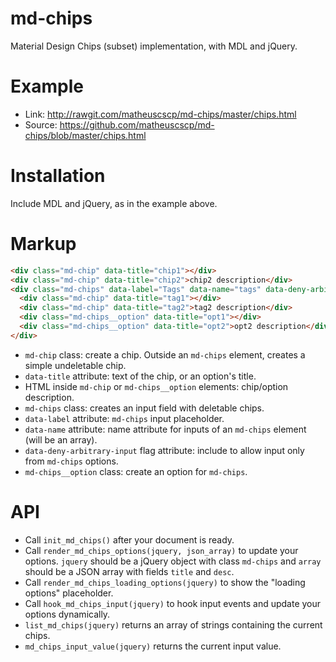 # md-chips
Material Design Chips (subset) implementation, with MDL and jQuery.

# Example
* Link: http://rawgit.com/matheuscscp/md-chips/master/chips.html
* Source: https://github.com/matheuscscp/md-chips/blob/master/chips.html

# Installation
Include MDL and jQuery, as in the example above.

# Markup
```html
<div class="md-chip" data-title="chip1"></div>
<div class="md-chip" data-title="chip2">chip2 description</div>
<div class="md-chips" data-label="Tags" data-name="tags" data-deny-arbitrary-input>
  <div class="md-chip" data-title="tag1"></div>
  <div class="md-chip" data-title="tag2">tag2 description</div>
  <div class="md-chips__option" data-title="opt1"></div>
  <div class="md-chips__option" data-title="opt2">opt2 description</div>
</div>
```
* `md-chip` class: create a chip. Outside an `md-chips` element, creates a simple undeletable chip.
* `data-title` attribute: text of the chip, or an option's title.
* HTML inside `md-chip` or `md-chips__option` elements: chip/option description.
* `md-chips` class: creates an input field with deletable chips.
* `data-label` attribute: `md-chips` input placeholder.
* `data-name` attribute: name attribute for inputs of an `md-chips` element (will be an array).
* `data-deny-arbitrary-input` flag attribute: include to allow input only from `md-chips` options.
* `md-chips__option` class: create an option for `md-chips`.

# API
* Call `init_md_chips()` after your document is ready.
* Call `render_md_chips_options(jquery, json_array)` to update your options. `jquery` should be a jQuery object with class `md-chips` and `array` should be a JSON array with fields `title` and `desc`.
* Call `render_md_chips_loading_options(jquery)` to show the "loading options" placeholder.
* Call `hook_md_chips_input(jquery)` to hook input events and update your options dynamically.
* `list_md_chips(jquery)` returns an array of strings containing the current chips.
* `md_chips_input_value(jquery)` returns the current input value.
